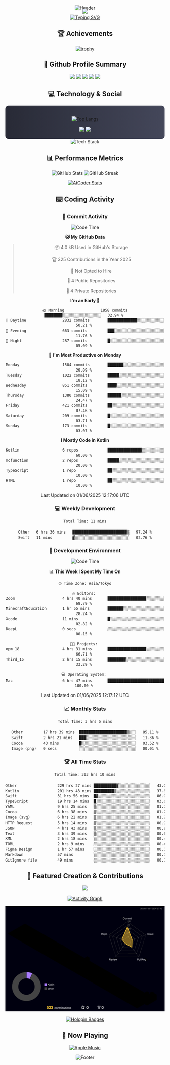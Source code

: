 <div align="center">
  
![Header](https://capsule-render.vercel.app/api?type=waving&color=gradient&customColorList=12&height=300&section=header&text=Welcome%20to%20Batapii's%20Universe&fontSize=50&animation=fadeIn&fontAlignY=40&desc=Android%20Developer%20|%20Kotlin%20LOVE%20)

<div style="margin-top: -20px;">
  <img src="https://readme-typing-svg.herokuapp.com/?lines=Crafting+Android+Experiences;Building+Tomorrow's+Apps+Today;Always+Learning,+Always+Growing&font=Fira%20Code&center=true&width=440&height=45&color=f75c7e&vCenter=true&size=22&pause=1000">
</div>

<a href="https://git.io/typing-svg">
  <img src="https://readme-typing-svg.demolab.com?font=Fira+Code&weight=600&size=28&duration=4000&pause=1000&center=true&vCenter=true&width=800&lines=Hey+there!+I'm+Batapii+%F0%9F%91%8B;Android+Developer+from+Japan+%F0%9F%87%AF%F0%9F%87%B5" alt="Typing SVG" />
</a>

## 🏆 Achievements

[![trophy](https://github-profile-trophy.vercel.app/?username=batapii&theme=onestar&no-frame=true&no-bg=true&column=8&rank=SECRET,SSS,SS,S,AAA,AA,A,B,C,?&margin-w=10&margin-h=10)](https://github.com/ryo-ma/github-profile-trophy)

## 🎯 Github Profile Summary

<div align="center">
  <img src="http://github-profile-summary-cards.vercel.app/api/cards/profile-details?username=batapii&theme=radical" />
  <img src="http://github-profile-summary-cards.vercel.app/api/cards/repos-per-language?username=batapii&theme=radical" />
  <img src="http://github-profile-summary-cards.vercel.app/api/cards/most-commit-language?username=batapii&theme=radical" />
  <img src="http://github-profile-summary-cards.vercel.app/api/cards/stats?username=batapii&theme=radical" />
  <img src="http://github-profile-summary-cards.vercel.app/api/cards/productive-time?username=batapii&theme=radical" />
</div>

## 💻 Technology & Social

<div align="center" style="background: linear-gradient(to right, #282A36, #44475A); padding: 20px; border-radius: 10px;">

[![Top Langs](https://github-readme-stats.vercel.app/api/top-langs/?username=batapii
)](https://github.com/anuraghazra/github-readme-stats)

<div style="margin-top: 15px">
<a href="https://github.com/batapii"><img src="https://img.shields.io/github/followers/batapii?style=for-the-badge&logo=github&label=Follow&color=ff6e96&labelColor=282A36"/></a>
<a href="https://twitter.com/batapii3939"><img src="https://img.shields.io/twitter/follow/batapii?style=for-the-badge&logo=twitter&color=1DA1F2&labelColor=282A36&label= Twitter"/></a>
</div>

</div>

<div align="center">
<img src="https://github-readme-tech-stack.vercel.app/api/cards?title=Tech+Stack&align=center&titleAlign=center&fontSize=20&lineHeight=10&lineCount=4&theme=github_dark&width=800&bg=%230D1117&badge=%23161B22&border=%2321262D&titleColor=%2358A6FF&line1=kotlin%2Ckotlin%2C0095D5%3Bandroid%2Candroid%2C00ff00%3Bjetpackcompose%2Cjetpack%2C4285F4%3B&line2=swift%2Cswift%2CFA7343%3Bfirebase%2Cfirebase%2CFFCA28%3Bgithub%2Cgithub%2C181717%3B&line3=typescript%2Ctypescript%2C3178C6%3Bgraphql%2Cgraphql%2CE10098%3Bsupabase%2Csupabase%2C3FCF8E%3B&line4=gradle%2Cgradle%2C02303A%3Bgitkraken%2Cgitkraken%2C179287%3Bpostman%2Cpostman%2CFF6C37%3B" alt="Tech Stack" />
</div>



## 📊 Performance Metrics

<div align="center">

![GitHub Stats](https://github-readme-stats.vercel.app/api?username=batapii&show_icons=true&theme=radical&hide_border=true&bg_color=0D1117)
![GitHub Streak](https://github-readme-streak-stats.herokuapp.com/?user=batapii&theme=radical&hide_border=true&background=0D1117)

[![AtCoder Stats](https://atcoder-readme-stats.vercel.app/stats/batapii3939?theme=dark&show_history=5&width=495)](https://github.com/iwbc-mzk/atcoder-readme-stats)

</div>

## ⌨️ Coding Activity

### 🌟 Commit Activity
<!--START_SECTION:commit-stats-->
![Code Time](http://img.shields.io/badge/Code%20Time-534%20hrs%208%20mins-blue)

**🐱 My GitHub Data** 

> 📦 4.0 kB Used in GitHub's Storage 
 > 
> 🏆 325 Contributions in the Year 2025
 > 
> 🚫 Not Opted to Hire
 > 
> 📜 4 Public Repositories 
 > 
> 🔑 4 Private Repositories 
 > 
**I'm an Early 🐤** 

```text
🌞 Morning                1858 commits        ████████░░░░░░░░░░░░░░░░░   32.94 % 
🌆 Daytime                2832 commits        █████████████░░░░░░░░░░░░   50.21 % 
🌃 Evening                663 commits         ███░░░░░░░░░░░░░░░░░░░░░░   11.76 % 
🌙 Night                  287 commits         █░░░░░░░░░░░░░░░░░░░░░░░░   05.09 % 
```
📅 **I'm Most Productive on Monday** 

```text
Monday                   1584 commits        ███████░░░░░░░░░░░░░░░░░░   28.09 % 
Tuesday                  1022 commits        █████░░░░░░░░░░░░░░░░░░░░   18.12 % 
Wednesday                851 commits         ████░░░░░░░░░░░░░░░░░░░░░   15.09 % 
Thursday                 1380 commits        ██████░░░░░░░░░░░░░░░░░░░   24.47 % 
Friday                   421 commits         ██░░░░░░░░░░░░░░░░░░░░░░░   07.46 % 
Saturday                 209 commits         █░░░░░░░░░░░░░░░░░░░░░░░░   03.71 % 
Sunday                   173 commits         █░░░░░░░░░░░░░░░░░░░░░░░░   03.07 % 
```


**I Mostly Code in Kotlin** 

```text
Kotlin                   6 repos             ███████████████░░░░░░░░░░   60.00 % 
mcfunction               2 repos             █████░░░░░░░░░░░░░░░░░░░░   20.00 % 
TypeScript               1 repo              ██░░░░░░░░░░░░░░░░░░░░░░░   10.00 % 
HTML                     1 repo              ██░░░░░░░░░░░░░░░░░░░░░░░   10.00 % 
```




 Last Updated on 01/06/2025 12:17:06 UTC
<!--END_SECTION:commit-stats-->

### 💻 Weekly Development
<!--START_SECTION:wakatime-->

```txt
Total Time: 11 mins

Other   6 hrs 36 mins   ████████████████████████▒   97.24 %
Swift   11 mins         ▓░░░░░░░░░░░░░░░░░░░░░░░░   02.76 %
```

<!--END_SECTION:wakatime-->

### 🔨 Development Environment
<!--START_SECTION:dev-stats-->
![Code Time](http://img.shields.io/badge/Code%20Time-534%20hrs%208%20mins-blue)

📊 **This Week I Spent My Time On** 

```text
🕑︎ Time Zone: Asia/Tokyo

🔥 Editors: 
Zoom                     4 hrs 40 mins       █████████████████░░░░░░░░   68.79 % 
MinecraftEducation       1 hr 55 mins        ███████░░░░░░░░░░░░░░░░░░   28.24 % 
Xcode                    11 mins             █░░░░░░░░░░░░░░░░░░░░░░░░   02.82 % 
DeepL                    0 secs              ░░░░░░░░░░░░░░░░░░░░░░░░░   00.15 % 

🐱‍💻 Projects: 
opm_18                   4 hrs 31 mins       █████████████████░░░░░░░░   66.71 % 
Third_15                 2 hrs 15 mins       ████████░░░░░░░░░░░░░░░░░   33.29 % 

💻 Operating System: 
Mac                      6 hrs 47 mins       █████████████████████████   100.00 % 
```


 Last Updated on 01/06/2025 12:17:12 UTC
<!--END_SECTION:dev-stats-->

### 📈 Monthly Stats
<!--START_SECTION:wakamonth-->

```txt
Total Time: 3 hrs 5 mins

Other         17 hrs 39 mins  █████████████████████▒░░░   85.11 %
Swift         2 hrs 21 mins   ███░░░░░░░░░░░░░░░░░░░░░░   11.36 %
Cocoa         43 mins         █░░░░░░░░░░░░░░░░░░░░░░░░   03.52 %
Image (png)   0 secs          ░░░░░░░░░░░░░░░░░░░░░░░░░   00.01 %
```

<!--END_SECTION:wakamonth-->

### 🏆 All Time Stats
<!--START_SECTION:wakaalltime-->

```txt
Total Time: 303 hrs 10 mins

Other                  229 hrs 27 mins ██████████▓░░░░░░░░░░░░░░   43.08 %
Kotlin                 201 hrs 43 mins █████████▒░░░░░░░░░░░░░░░   37.87 %
Swift                  31 hrs 56 mins  █▓░░░░░░░░░░░░░░░░░░░░░░░   06.00 %
TypeScript             19 hrs 14 mins  █░░░░░░░░░░░░░░░░░░░░░░░░   03.61 %
YAML                   9 hrs 25 mins   ▒░░░░░░░░░░░░░░░░░░░░░░░░   01.77 %
Cocoa                  6 hrs 38 mins   ▒░░░░░░░░░░░░░░░░░░░░░░░░   01.25 %
Image (svg)            6 hrs 22 mins   ▒░░░░░░░░░░░░░░░░░░░░░░░░   01.20 %
HTTP Request           5 hrs 14 mins   ▒░░░░░░░░░░░░░░░░░░░░░░░░   00.98 %
JSON                   4 hrs 43 mins   ▒░░░░░░░░░░░░░░░░░░░░░░░░   00.89 %
Text                   3 hrs 39 mins   ▒░░░░░░░░░░░░░░░░░░░░░░░░   00.69 %
XML                    2 hrs 18 mins   ░░░░░░░░░░░░░░░░░░░░░░░░░   00.43 %
TOML                   2 hrs 9 mins    ░░░░░░░░░░░░░░░░░░░░░░░░░   00.41 %
Figma Design           1 hr 57 mins    ░░░░░░░░░░░░░░░░░░░░░░░░░   00.37 %
Markdown               57 mins         ░░░░░░░░░░░░░░░░░░░░░░░░░   00.18 %
GitIgnore file         49 mins         ░░░░░░░░░░░░░░░░░░░░░░░░░   00.16 %
```

<!--END_SECTION:wakaalltime-->


## 🌟 Featured Creation & Contributions

<div align="center">
  <a href="https://github.com/batapii/ToDoSNS">
    <img src="https://github-readme-stats.vercel.app/api/pin/?username=batapii&repo=ToDoSNS&theme=radical&hide_border=true&bg_color=0D1117" />
  </a>

[![Activity Graph](https://github-readme-activity-graph.vercel.app/graph?username=batapii&custom_title=Contribution%20Graph&hide_border=true&theme=radical&bg_color=0D1117)](https://github.com/ashutosh00710/github-readme-activity-graph)

![3D Contrib](./profile-3d-contrib/profile-night-rainbow.svg)

[![Holopin Badges](https://holopin.me/batapii)](https://holopin.io/@batapii)

</div>

## 🎵 Now Playing

<div align="center">
  
[![Apple Music](https://music-profile.rayriffy.com/theme/dark.svg?uid=001005.6598667d2ffd4a10a4f429edd0ba24c4.1156)](https://github.com/rayriffy/apple-music-github-profile)

</div>

![Footer](https://capsule-render.vercel.app/api?type=waving&color=gradient&customColorList=12&height=100&section=footer)

</div>
